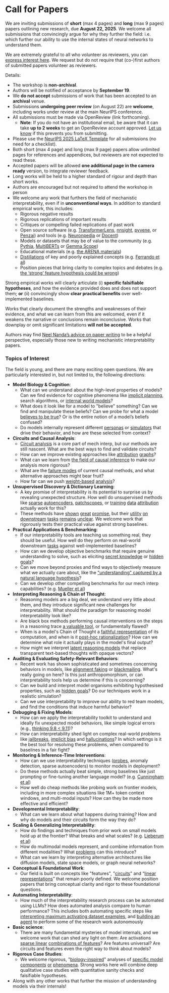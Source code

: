 # Call for Papers
We are inviting submissions of **short** (max 4 pages) and **long** (max 9 pages) papers outlining new research, due **August 22, 2025**. We welcome all submissions that convincingly argue for why they further the field: i.e. which further our ability to use the internal states of neural networks to understand them. 

We are extremely grateful to all who volunteer as reviewers, you can [express interest here](https://www.google.com/url?q=https://docs.google.com/forms/d/e/1FAIpQLSdiw1SJllzoTz_nqzDTzTOGb9DV3W_truQyh-WvYj_QGIi7Mg/viewform?usp%3Ddialog&sa=D&source=editors&ust=1752944863867568&usg=AOvVaw16_PLH-vBjVx1fnTeKCXw0). We request but do not require that (co-)first authors of submitted papers volunteer as reviewers. 

Details: 
* The workshop is **non-archival**.
* Authors will be notified of acceptance by **September 19**.
* We **do not accept** submissions of work that has been accepted to an **archival** venue.
* Submissions **undergoing peer review** (on August 22) are **welcome**, including works under review at the main NeurIPS conference.
* All submissions must be made via OpenReview (link forthcoming).
  * **Note**: If you do not have an institutional email, be aware that it can take **up to 2 weeks** to get an OpenReview account approved. [Let us know](mailto:neurips2025@mechinterpworkshop.com) if this prevents you from submitting.
* Please use the [NeurIPS 2025 LaTeX Template](https://www.google.com/url?q=https://media.neurips.cc/Conferences/NeurIPS2025/Styles.zip&sa=D&source=editors&ust=1752944863869526&usg=AOvVaw1uRwugQsvTvkszsKuvqhkj) for all submissions (no need for a checklist).
* Both short (max 4 page) and long (max 9 page) papers allow unlimited pages for references and appendices, but reviewers are not expected to read these.
* Accepted papers will be allowed **one additional page in the camera ready** version, to integrate reviewer feedback.
* Long works will be held to a higher standard of rigour and depth than short works.
* Authors are encouraged but not required to attend the workshop in person
* We welcome any work that furthers the field of mechanistic interpretability, even if in **unconventional ways**. In addition to standard empirical work, this includes:
  * Rigorous negative results
  * Rigorous replications of important results
  * Critiques or compelling failed replications of past work
  * Open source software (e.g. [TransformerLens](https://www.google.com/url?q=https://github.com/neelnanda-io/TransformerLens&sa=D&source=editors&ust=1752944863871152&usg=AOvVaw1L0NvZLEmq6HzgYlhMYtBE), [nnsight](https://www.google.com/url?q=https://github.com/ndif-team/nnsight&sa=D&source=editors&ust=1752944863871252&usg=AOvVaw1rbQh7H8njnNl6RIu7Dl_r), [pyvene](https://www.google.com/url?q=https://github.com/stanfordnlp/pyvene/tree/main/pyvene/models/mlp&sa=D&source=editors&ust=1752944863871364&usg=AOvVaw2hjju9fKm2XnQNJS_6fbct), or [Penzai](https://www.google.com/url?q=https://github.com/google-deepmind/penzai&sa=D&source=editors&ust=1752944863871479&usg=AOvVaw3LMjpvk6xVBV4BcPm_VYZE)) and tools (e.g. [Neuronpedia](https://www.google.com/url?q=http://neuronpedia.org&sa=D&source=editors&ust=1752944863871592&usg=AOvVaw1VbEPcBOSdtfCsPEeHMzIO) or [Docent](https://www.google.com/url?q=https://transluce.org/introducing-docent&sa=D&source=editors&ust=1752944863871708&usg=AOvVaw29hPZ-Xzdav-NevLIRzkLF))
  * Models or datasets that may be of value to the community (e.g. [Pythia](https://www.google.com/url?q=https://arxiv.org/abs/2304.01373&sa=D&source=editors&ust=1752944863871932&usg=AOvVaw0XRzCRxbJ0aw10PAZX5BIv), [MultiBERTs](https://www.google.com/url?q=https://arxiv.org/abs/2106.16163&sa=D&source=editors&ust=1752944863872031&usg=AOvVaw0JlJW1NQCmzaJkrWF3v0d5) or [Gemma Scope](https://www.google.com/url?q=https://arxiv.org/abs/2408.05147&sa=D&source=editors&ust=1752944863872134&usg=AOvVaw0dzR9ki8R4bjh1pPcNHdwF))
  * Educational materials (e.g. [the ARENA materials](https://www.google.com/url?q=https://arena3-chapter1-transformer-interp.streamlit.app/&sa=D&source=editors&ust=1752944863872345&usg=AOvVaw2a1gSLGjQldcqn88l-1C2p))
  * [Distillations](https://www.google.com/url?q=https://distill.pub/2017/research-debt/&sa=D&source=editors&ust=1752944863872487&usg=AOvVaw1jLYo2eZhDd0Rx9aRplv65) of key and poorly explained concepts (e.g. [Ferrando et al](https://www.google.com/url?q=https://arxiv.org/abs/2405.00208&sa=D&source=editors&ust=1752944863872663&usg=AOvVaw1f8mhP24JiU2UA3iAbJ-bw))
  * Position pieces that bring clarity to complex topics and debates (e.g. [the ‘strong’ feature hypothesis could be wrong](https://www.google.com/url?q=https://www.alignmentforum.org/posts/tojtPCCRpKLSHBdpn/the-strong-feature-hypothesis-could-be-wrong&sa=D&source=editors&ust=1752944863873028&usg=AOvVaw3YHRpJzjPDx287ilVgiIRO))

Strong empirical works will clearly articulate (i) **specific falsifiable hypotheses**, and how the evidence provided does and does not support them; **or** (ii) convincingly show **clear practical benefits** over well-implemented baselines. 

Works that clearly document the strengths and weaknesses of their evidence, and what we can learn from this are welcomed, even if it weakens the narrative or conclusions remain inconclusive. Works that downplay or omit significant limitations **will not be accepted**. 

Authors may find [Neel Nanda’s advice on paper writing](https://www.google.com/url?q=https://www.alignmentforum.org/posts/eJGptPbbFPZGLpjsp/highly-opinionated-advice-on-how-to-write-ml-papers&sa=D&source=editors&ust=1752944863874357&usg=AOvVaw0MZ_hIdbgsjx2F9I5jpB_7) to be a helpful perspective, especially those new to writing mechanistic interpretability papers. 
### Topics of Interest
The field is young, and there are many exciting open questions. We are particularly interested in, but not limited to, the following directions: 
* **Model Biology & Cognition**:
  * What can we understand about the high-level properties of models? Can we find evidence for cognitive phenomena like [implicit planning](https://www.google.com/url?q=https://transformer-circuits.pub/2025/attribution-graphs/biology.html%23dives-poems&sa=D&source=editors&ust=1752944863875339&usg=AOvVaw1UlCS4_Q1-jvZyQ8N-SJZL), search algorithms, or [internal world models](https://www.google.com/url?q=https://arxiv.org/abs/2210.13382&sa=D&source=editors&ust=1752944863875499&usg=AOvVaw0rAAe2DjrxJ7x1Rd9GGbJF)?
  * What does it look like for a model to "believe" something? Can we find and manipulate these beliefs? Can we probe for what a model [believes to be true](https://www.google.com/url?q=https://arxiv.org/abs/2310.06824&sa=D&source=editors&ust=1752944863875830&usg=AOvVaw3QqVf08lrYne6IXDd257ro)? Or is the entire notion of a model’s beliefs confused?
  * Do models internally represent different [personas](https://www.google.com/url?q=https://arxiv.org/abs/2406.12094&sa=D&source=editors&ust=1752944863876110&usg=AOvVaw3cb8u4Ie7WjY9PyQw5lqgP) or [simulators](https://www.google.com/url?q=https://www.nature.com/articles/s41586-023-06647-8&sa=D&source=editors&ust=1752944863876290&usg=AOvVaw13I9LXJNW3NMvegtW76wz6) that drive their behavior, and how are these selected from context?
* **Circuits and Causal Analysis**:
  * [Circuit analysis](https://www.google.com/url?q=https://distill.pub/2020/circuits/zoom-in/&sa=D&source=editors&ust=1752944863876739&usg=AOvVaw38pClkrLpYLL4jHdpozOMy) is a core part of mech interp, but our methods are still nascent. What are the best ways to find and validate circuits?
  * How can we improve existing approaches like [attribution](https://www.google.com/url?q=https://arxiv.org/abs/2406.11944&sa=D&source=editors&ust=1752944863877148&usg=AOvVaw07s6SN2hXi2G71F9PHpbnS) [graphs](https://www.google.com/url?q=https://transformer-circuits.pub/2025/attribution-graphs/methods.html&sa=D&source=editors&ust=1752944863877267&usg=AOvVaw20WRwHJPJK3_FVkyowtagd)?
  * What can we learn from [the field of causal inference](https://www.google.com/url?q=https://arxiv.org/abs/2407.04690&sa=D&source=editors&ust=1752944863877499&usg=AOvVaw3nN4mOYW1J1tbWFAfyCy0c) to make our analysis more rigorous?
  * What are the [failure modes](https://www.google.com/url?q=https://arxiv.org/abs/2307.15771&sa=D&source=editors&ust=1752944863877708&usg=AOvVaw3VzdOgilDks4YlLJWUjcqE) of current causal methods, and what alternative approaches might bear fruit?
  * How far can we push [weight-based](https://www.google.com/url?q=https://arxiv.org/abs/2301.05217&sa=D&source=editors&ust=1752944863878015&usg=AOvVaw19mfp4eNxD3hQLjANRVrvK) [analysis](https://www.google.com/url?q=https://arxiv.org/abs/2410.08417&sa=D&source=editors&ust=1752944863878142&usg=AOvVaw2FTBqOZTh4BBobaWLuDBeC)?
* **Unsupervised Discovery & Dictionary Learning**:
  * A key promise of interpretability is its potential to surprise us by revealing unexpected structure. How well do unsupervised methods like [sparse](https://www.google.com/url?q=https://arxiv.org/abs/2103.15949&sa=D&source=editors&ust=1752944863878657&usg=AOvVaw1kwFff1tRMa67kdTOaYaub) [autoencoders](https://www.google.com/url?q=https://transformer-circuits.pub/2023/monosemantic-features&sa=D&source=editors&ust=1752944863878782&usg=AOvVaw00ShMN9KFeo_7J3RZ9wIOu), [patch](https://www.google.com/url?q=https://arxiv.org/abs/2401.06102&sa=D&source=editors&ust=1752944863878872&usg=AOvVaw0YyA5eqV5teWDtc1IUJ6Pe)[scopes](https://www.google.com/url?q=https://arxiv.org/abs/2403.10949v2&sa=D&source=editors&ust=1752944863878939&usg=AOvVaw2eix4YI2vv25tubFDgLED4), or [training](https://www.google.com/url?q=https://proceedings.mlr.press/v70/koh17a?ref%3Dhttps://githubhelp.com&sa=D&source=editors&ust=1752944863879067&usg=AOvVaw3vMeVKpaIzm8IB_7x2agrL) [data](https://www.google.com/url?q=https://arxiv.org/abs/2308.03296&sa=D&source=editors&ust=1752944863879169&usg=AOvVaw1-a3ilJqsCjEpwQ8qOq8kT) [attribution](https://www.google.com/url?q=https://arxiv.org/abs/2205.11482&sa=D&source=editors&ust=1752944863879283&usg=AOvVaw0kfWayJW1AylrZYSZ-Wu3N) actually work for this?
  * These methods have [shown](https://www.google.com/url?q=https://transformer-circuits.pub/2024/scaling-monosemanticity/index.html&sa=D&source=editors&ust=1752944863879562&usg=AOvVaw3VxmxyqIWjU1jy_817srRT) [great](https://www.google.com/url?q=https://transformer-circuits.pub/2025/attribution-graphs/biology.html&sa=D&source=editors&ust=1752944863879708&usg=AOvVaw2pn-AJXCxHgQ7QTJvJ8_km) [promise](https://www.google.com/url?q=https://arxiv.org/abs/2503.10965&sa=D&source=editors&ust=1752944863879826&usg=AOvVaw09UrmTA6Sm0dwDXnwYgkNB), but their [utility](https://www.google.com/url?q=https://arxiv.org/abs/2502.16681&sa=D&source=editors&ust=1752944863879985&usg=AOvVaw1xfKC9WS85ANZj0gDuTA24) [on](https://www.google.com/url?q=https://www.tilderesearch.com/blog/sieve&sa=D&source=editors&ust=1752944863880095&usg=AOvVaw0LPIn1lQWRhqHt1uICMsCu) [downstream](https://www.google.com/url?q=https://arxiv.org/abs/2501.17148&sa=D&source=editors&ust=1752944863880192&usg=AOvVaw0hOUYii1tJhRwG1wqUvE1r) [tasks](https://www.google.com/url?q=https://transformer-circuits.pub/2024/features-as-classifiers/index.html&sa=D&source=editors&ust=1752944863880317&usg=AOvVaw1k2nM8Mh6UmZhcVb7_5KZn) [remains](https://www.google.com/url?q=https://arxiv.org/abs/2502.04382&sa=D&source=editors&ust=1752944863880411&usg=AOvVaw1yco1_M3v9HduIejj22kYd) [unclear](https://www.google.com/url?q=https://www.alignmentforum.org/posts/4uXCAJNuPKtKBsi28/negative-results-for-saes-on-downstream-tasks&sa=D&source=editors&ust=1752944863880553&usg=AOvVaw14vI9TWYfuZHzB2T6DZwNF). We welcome work that rigorously tests their practical value against strong baselines.
* **Practical Applications & Benchmarking**:
  * If our interpretability tools are teaching us something real, they should be useful. How well do they perform on real-world downstream [tasks](https://www.google.com/url?q=https://www.lesswrong.com/posts/wGRnzCFcowRCrpX4Y/downstream-applications-as-validation-of-interpretability&sa=D&source=editors&ust=1752944863881245&usg=AOvVaw3hfFNZ-sD32sinnXKABB1g) against well-implemented baselines?
  * How can we develop objective benchmarks that require genuine understanding to solve, such as eliciting [secret knowledge](https://www.google.com/url?q=https://arxiv.org/abs/2505.14352&sa=D&source=editors&ust=1752944863881690&usg=AOvVaw1MOGbIKD0hISD3k8at5y0E) or [hidden goals](https://www.google.com/url?q=https://arxiv.org/abs/2503.10965&sa=D&source=editors&ust=1752944863881794&usg=AOvVaw25gYDjzKeAGxOLSUyrRmZx)?
  * Can we move beyond proxies and find ways to objectively measure what we actually care about, like the ["understanding" captured by a natural language hypothesis](https://www.google.com/url?q=https://arxiv.org/abs/2502.04382&sa=D&source=editors&ust=1752944863882211&usg=AOvVaw1T75SGyRLnMrykL2dguL2Y)?
  * Can we develop other compelling benchmarks for our mech interp capabilities? (e.g. [Mueller et al](https://www.google.com/url?q=https://arxiv.org/abs/2504.13151&sa=D&source=editors&ust=1752944863882474&usg=AOvVaw0Mdkjux7ifyAhJGgEYAF27))
* **Interpreting Reasoning & Chain of Thought**:
  * Reasoning models are a big deal, we understand very little about them, and they introduce significant new challenges for interpretability. What should the paradigm for reasoning model interpretability look like?
  * Are black box methods performing causal interventions on the steps in a reasoning trace [a valuable tool](https://www.google.com/url?q=https://arxiv.org/abs/2506.19143&sa=D&source=editors&ust=1752944863883237&usg=AOvVaw1wSD0YMbgczq6-H1mmcNuQ), or fundamentally flawed?
  * When is a model's Chain of Thought a [faithful representation](https://www.google.com/url?q=https://arxiv.org/abs/2305.04388&sa=D&source=editors&ust=1752944863883487&usg=AOvVaw1GiQhtYtcaFHh73k9ycqOC) of its computation, and when is it [post-hoc rationalization](https://www.google.com/url?q=https://arxiv.org/abs/2503.08679&sa=D&source=editors&ust=1752944863883649&usg=AOvVaw2GfjdHVEzmPxY6b8oymuiV)? How can we determine what role it actually plays in the model's final output?
  * How might we interpret [latent reasoning models](https://www.google.com/url?q=https://arxiv.org/abs/2412.06769&sa=D&source=editors&ust=1752944863883943&usg=AOvVaw0ELHYyc743LTVEPHHu2FE0) that replace transparent text-based thoughts with opaque vectors?
* **Auditing & Evaluating Safety-Relevant Behaviors**:
  * Recent work has shown sophisticated and sometimes concerning behaviors in models, like [alignment faking](https://www.google.com/url?q=https://arxiv.org/abs/2412.14093&sa=D&source=editors&ust=1752944863884527&usg=AOvVaw1lpOF73B9YCFZwgagDrXPg) or [blackmailing](https://www.google.com/url?q=https://www.anthropic.com/research/agentic-misalignment&sa=D&source=editors&ust=1752944863884653&usg=AOvVaw00jsYqcnQjTyITDhFvFaAT). What's really going on here? Is this just anthropomorphism, or can interpretability tools help us determine if this is concerning?
  * Can we build and interpret model organisms exhibiting hypothesised properties, such as [hidden goals](https://www.google.com/url?q=https://arxiv.org/abs/2503.10965&sa=D&source=editors&ust=1752944863885207&usg=AOvVaw3mtwc-tUosGVoy9fRJK9pp)? Do our techniques work in a realistic simulation?
  * Can we use interpretability to improve our ability to red team models, and find the conditions that induce harmful behavior?
* **Debugging & Fixing Models**:
  * How can we apply the interpretability toolkit to understand and ideally fix unexpected model behaviors, like simple logical errors (e.g., [thinking 9.8 < 9.11](https://www.google.com/url?q=https://transluce.org/observability-interface&sa=D&source=editors&ust=1752944863886109&usg=AOvVaw0_o9o1YiClb5uDnkXvQyMl))?
  * How can interpretability shed light on complex real-world problems like [jailbreaks](https://www.google.com/url?q=https://transformer-circuits.pub/2025/attribution-graphs/biology.html%23dives-jailbreak&sa=D&source=editors&ust=1752944863886410&usg=AOvVaw2hfaJYSeWuUq2dKT8oTV2p), [implicit bias](https://www.google.com/url?q=https://arxiv.org/abs/2506.10922&sa=D&source=editors&ust=1752944863886542&usg=AOvVaw3oG7O5cLbiBSn6pNhva_7Q) and [hallucinations](https://www.google.com/url?q=https://arxiv.org/abs/2411.14257&sa=D&source=editors&ust=1752944863886651&usg=AOvVaw0xfgAW6-bb43jjWz_xld01)? In which settings is it the best tool for resolving these problems, when compared to baselines in a fair fight?
* **Monitoring & Inference-Time Interventions**:
  * How can we use interpretability techniques ([probes](https://www.google.com/url?q=https://arxiv.org/abs/2102.12452&sa=D&source=editors&ust=1752944863887208&usg=AOvVaw3e3ou9xMP_QJbRCgqxzlBc), anomaly detection, sparse autoencoders) to monitor models in deployment?
  * Do these methods actually beat simple, strong baselines like just prompting or fine-tuning another language model? (e.g. [Cunningham et al](https://www.google.com/url?q=https://alignment.anthropic.com/2025/cheap-monitors/&sa=D&source=editors&ust=1752944863887649&usg=AOvVaw1vzUcHxvl_GBAzkrg7Yw67))
  * How well do cheap methods like probing work on frontier models, including in more complex situations like 1M+ token context windows, and multi-modal inputs? How can they be made more effective and efficient?
* **Developmental Interpretability**:
  * What can we learn about what happens during training? How and why do models and their circuits form the way they do?
* **Scaling & Generalizing Interpretability**:
  * How do findings and techniques from prior work on small models hold up at the frontier? What breaks and what scales? (e.g. [Lieberum et al](https://www.google.com/url?q=https://arxiv.org/abs/2307.09458&sa=D&source=editors&ust=1752944863888878&usg=AOvVaw2MI9ScPxjyW7Ske67Q-fA9))
  * How do multimodal models represent, and combine information from different modalities? What [problems](https://www.google.com/url?q=https://openreview.net/pdf?id%3DVUhRdZp8ke&sa=D&source=editors&ust=1752944863889192&usg=AOvVaw3g7JFumFkTGw5yxE15pKkB) can this introduce?
  * What can we learn by interpreting alternative architectures like diffusion models, state space models, or graph neural networks?
* **Conceptual & Foundational Work**:
  * Our field is built on concepts like "features", "[circuits](https://www.google.com/url?q=https://distill.pub/2020/circuits/zoom-in/&sa=D&source=editors&ust=1752944863889891&usg=AOvVaw29FWRyO73aSzIj6HiGFK0D)" and “[linear representations](https://www.google.com/url?q=https://transformer-circuits.pub/2024/july-update/index.html%23linear-representations&sa=D&source=editors&ust=1752944863890081&usg=AOvVaw1Q44t2DeOT2dmWcc8T-blN)” that remain poorly defined. We welcome position papers that bring conceptual clarity and rigor to these foundational questions.
* **Automating Interpretability**:
  * How much of the interpretability research process can be automated using LLMs? How does automated analysis compare to human performance? This includes both automating specific steps like [interpreting maximum activating dataset examples](https://www.google.com/url?q=https://openaipublic.blob.core.windows.net/neuron-explainer/paper/index.html&sa=D&source=editors&ust=1752944863891079&usg=AOvVaw1iBYcHnB4MupqzCQ_20my9), and [building an agent](https://www.google.com/url?q=https://arxiv.org/abs/2404.14394&sa=D&source=editors&ust=1752944863891211&usg=AOvVaw3vqkFbtfegB1Bbl9zBjulg) to perform some of the research work autonomously
* **Basic science**:
  * There are many fundamental mysteries of model internals, and we welcome work that can shed any light on them: Are activations [sparse linear](https://www.google.com/url?q=https://arxiv.org/abs/1601.03764&sa=D&source=editors&ust=1752944863891749&usg=AOvVaw14s-AJbKASsW6wmYWmbFHc) [combinations of features](https://www.google.com/url?q=https://transformer-circuits.pub/2022/toy_model/index.html&sa=D&source=editors&ust=1752944863891893&usg=AOvVaw3emLB-O9nuPGuCxw_zjX4h)? Are features universal? Are circuits and features even the right way to think about models?
* **Rigorous Case Studies**:
  * We welcome rigorous, "[biology-inspired](https://www.google.com/url?q=https://distill.pub/2020/circuits/curve-circuits/&sa=D&source=editors&ust=1752944863892408&usg=AOvVaw1Lp9cY7B6g1qeA_cZkEVBN)" analyses of [specific model](https://www.google.com/url?q=https://arxiv.org/abs/2310.04625&sa=D&source=editors&ust=1752944863892539&usg=AOvVaw18mQD0yJN9_S10GtIXDsb5) [components](https://www.google.com/url?q=https://transformer-circuits.pub/2024/scaling-monosemanticity/index.html&sa=D&source=editors&ust=1752944863892689&usg=AOvVaw1K0Dhew_uqmuQ7r7sHhOnJ) [or](https://www.google.com/url?q=https://arxiv.org/abs/2305.01610&sa=D&source=editors&ust=1752944863892816&usg=AOvVaw1sOh10dfXKd7sEo8gmlViG) [phenomena](https://www.google.com/url?q=https://arxiv.org/abs/2306.09346&sa=D&source=editors&ust=1752944863892968&usg=AOvVaw1lUhr4YwvhF74lrv79rial). Strong works here will combine deep qualitative case studies with quantitative sanity checks and falsifiable hypotheses.
* Along with any other works that further the mission of understanding models via their internals!